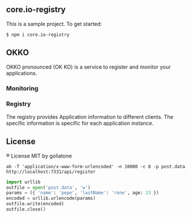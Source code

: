 ## core.io-registry

This is a sample project. To get started:
```
$ npm i core.io-registry
```

## OKKO 

OKKO pronounced (OK KO) is a service to register and monitor your applications. 

### Monitoring

### Registry

The registry provides Application information to different clients. The specific information is specific for each application instance. 



## License
® License MIT by goliatone


```
ab -T 'application/x-www-form-urlencoded' -n 10000 -c 8 -p post.data http://localhost:7331/api/register
```

```python
import urllib
outfile = open('post.data', 'w')
params = ({ 'name': 'pepe', 'lastName': 'rone', age: 23 })
encoded = urllib.urlencode(params)
outfile.write(encoded)
outfile.close()
```


<!-- 
https://sensuapp.org/
https://www.icinga.com/
https://alternativeto.net/tag/uptime-monitoring/
-->